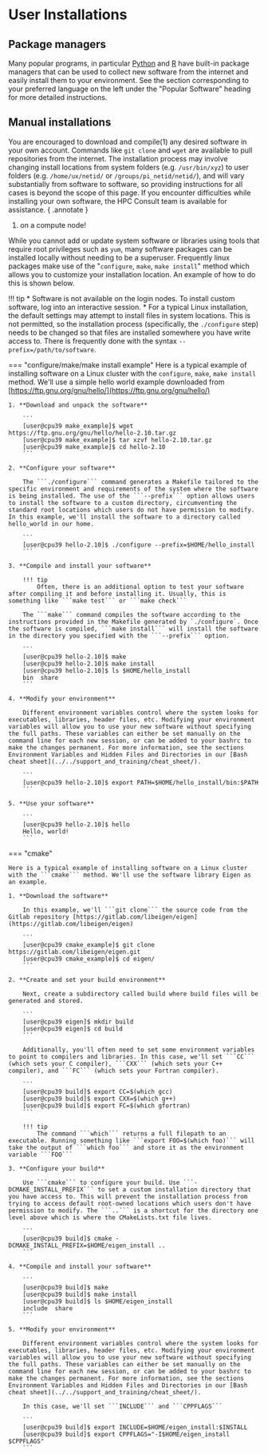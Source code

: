 # User Installations

## Package managers

Many popular programs, in particular [Python](../popular_software/python_and_anaconda/python/) and [R](../popular_software/R/) have built-in package managers that can be used to collect new software from the internet and easily install them to your environment. See the section corresponding to your preferred language on the left under the "Popular Software" heading for more detailed instructions.

## Manual installations

You are encouraged to download and compile(1) any desired software in your own account. Commands like ```git clone``` and ```wget``` are available to pull repositories from the internet. The installation process may involve changing install locations from system folders (e.g. ```/usr/bin/xyz```) to user folders (e.g. ```/home/ux/netid/``` or ```/groups/pi_netid/netid/```), and will vary substantially from software to software, so providing instructions for all cases is beyond the scope of this page. If you encounter difficulties while installing your own software, the HPC Consult team is available for assistance. 
{ .annotate }

1.  on a compute node!

While you cannot add or update system software or libraries using tools that require root privileges such as ```yum```, many software packages can be installed locally without needing to be a superuser. Frequently linux packages make use of the "```configure```, ```make```, ```make install```" method which allows you to customize your installation location. An example of how to do this is shown below. 

!!! tip 
    * Software is not available on the login nodes. To install custom software, log into an interactive session.
    * For a typical Linux installation, the default settings may attempt to install files in system locations. This is not permitted, so the installation process (specifically, the ```./configure``` step) needs to be changed so that files are installed somewhere you have write access to.  There is frequently done with the syntax ```--prefix=/path/to/software```.
    
=== "configure/make/make install example"
    Here is a typical example of installing software on a Linux cluster with the ```configure```, ```make```, ```make install``` method. We'll use a simple hello world example downloaded from [https://ftp.gnu.org/gnu/hello/](https://ftp.gnu.org/gnu/hello/)

    1. **Download and unpack the software**

        ```
        [user@cpu39 make_example]$ wget https://ftp.gnu.org/gnu/hello/hello-2.10.tar.gz
        [user@cpu39 make_example]$ tar xzvf hello-2.10.tar.gz 
        [user@cpu39 make_example]$ cd hello-2.10
        ```
    
    2. **Configure your software**

        The ```./configure``` command generates a Makefile tailored to the specific environment and requirements of the system where the software is being installed. The use of the ```--prefix``` option allows users to install the software to a custom directory, circumventing the standard root locations which users do not have permission to modify. In this example, we'll install the software to a directory called hello_world in our home. 

        ```
        [user@cpu39 hello-2.10]$ ./configure --prefix=$HOME/hello_install
        ```
    
    3. **Compile and install your software**

        !!! tip
            Often, there is an additional option to test your software after compiling it and before installing it. Usually, this is something like ```make test``` or ```make check```

        The ```make``` command compiles the software according to the instructions provided in the Makefile generated by `./configure`. Once the software is compiled, ```make install``` will install the software in the directory you specified with the ```--prefix``` option.

        ```
        [user@cpu39 hello-2.10]$ make
        [user@cpu39 hello-2.10]$ make install
        [user@cpu39 hello-2.10]$ ls $HOME/hello_install 
        bin  share
        ```

    4. **Modify your environment**

        Different environment variables control where the system looks for executables, libraries, header files, etc. Modifying your environment variables will allow you to use your new software without specifying the full paths. These variables can either be set manually on the command line for each new session, or can be added to your bashrc to make the changes permanent. For more information, see the sections Environment Variables and Hidden Files and Directories in our [Bash cheat sheet](../../support_and_training/cheat_sheet/).

        ```
        [user@cpu39 hello-2.10]$ export PATH=$HOME/hello_install/bin:$PATH
        ```

    5. **Use your software**

        ```
        [user@cpu39 hello-2.10]$ hello
        Hello, world!
        ```

=== "cmake"

    Here is a typical example of installing software on a Linux cluster with the ```cmake``` method. We'll use the software library Eigen as an example. 

    1. **Download the software**

        In this example, we'll ```git clone``` the source code from the Gitlab repository [https://gitlab.com/libeigen/eigen](https://gitlab.com/libeigen/eigen)

        ```
        [user@cpu39 cmake_example]$ git clone https://gitlab.com/libeigen/eigen.git
        [user@cpu39 cmake_example]$ cd eigen/
        ```

    2. **Create and set your build environment**

        Next, create a subdirectory called build where build files will be generated and stored. 
        
        ```
        [user@cpu39 eigen]$ mkdir build
        [user@cpu39 eigen]$ cd build
        ```

        Additionally, you'll often need to set some environment variables to point to compilers and libraries. In this case, we'll set ```CC``` (which sets your C compiler), ```CXX``` (which sets your C++ compiler), and ```FC``` (which sets your Fortran compiler).

        ```
        [user@cpu39 build]$ export CC=$(which gcc)
        [user@cpu39 build]$ export CXX=$(which g++)
        [user@cpu39 build]$ export FC=$(which gfortran)
        ```

        !!! tip
            The command ```which``` returns a full filepath to an executable. Running something like ```export FOO=$(which foo)``` will take the output of ```which foo``` and store it as the environment variable ```FOO```

    3. **Configure your build**

        Use ```cmake``` to configure your build. Use ```-DCMAKE_INSTALL_PREFIX``` to set a custom installation directory that you have access to. This will prevent the installation process from trying to access default root-owned locations which users don't have permission to modify. The ```..``` is a shortcut for the directory one level above which is where the CMakeLists.txt file lives.

        ```
        [user@cpu39 build]$ cmake -DCMAKE_INSTALL_PREFIX=$HOME/eigen_install ..
        ```

    4. **Compile and install your software**

        ```
        [user@cpu39 build]$ make
        [user@cpu39 build]$ make install
        [user@cpu39 build]$ ls $HOME/eigen_install
        include  share
        ```
    
    5. **Modify your environment**

        Different environment variables control where the system looks for executables, libraries, header files, etc. Modifying your environment variables will allow you to use your new software without specifying the full paths. These variables can either be set manually on the command line for each new session, or can be added to your bashrc to make the changes permanent. For more information, see the sections Environment Variables and Hidden Files and Directories in our [Bash cheat sheet](../../support_and_training/cheat_sheet/).

        In this case, we'll set ```INCLUDE``` and ```CPPFLAGS```

        ```
        [user@cpu39 build]$ export INCLUDE=$HOME/eigen_install:$INSTALL
        [user@cpu39 build]$ export CPPFLAGS="-I$HOME/eigen_install $CPPFLAGS"
        ```

